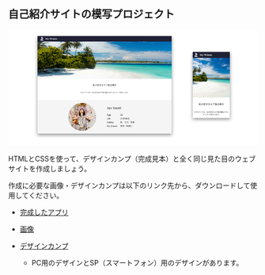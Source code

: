 ##  自己紹介サイトの模写プロジェクト

![Designs](img/designs.png)

HTMLとCSSを使って、デザインカンプ（完成見本）と全く同じ見た目のウェブサイトを作成しましょう。

作成に必要な画像・デザインカンプは以下のリンク先から、ダウンロードして使用してください。

- [完成したアプリ](https://heuristic-shockley-4fb208.netlify.app/)
- [画像](https://drive.google.com/open?id=1H90sY7V6DNioDNseuxrJu_RvfWQxMp_g)	

- [デザインカンプ](https://drive.google.com/open?id=1thv1b2gtBc9lUNksOla_QUBFza7Vj_72)
  - PC用のデザインとSP（スマートフォン）用のデザインがあります。

